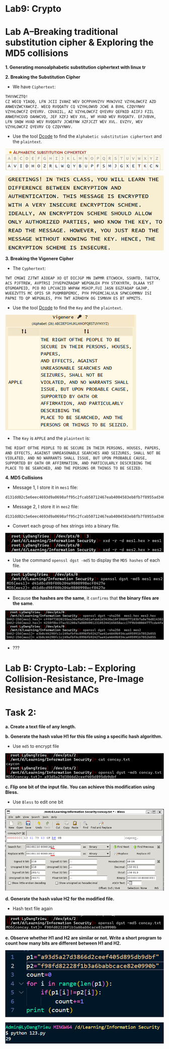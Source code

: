 # Lab9: Crypto

# Lab A–Breaking traditional substitution cipher & Exploring the MD5 collisions

**1. Generating monoalphabetic substitution ciphertext with linux tr**

**2. Breaking the Substitution Cipher**

- We have `Ciphertext`:

```
THVVWCZTQ!
CZ WECQ YIAQQ, LFN JCII IVAHZ WEV DCPPVHVZYV MVWJVVZ VZYHLOWCFZ AZD
ANWEVZWCYAWCFZ. WECQ RVQQATV CQ VZYHLOWVD JCWE A BVHL CZQVYNHV
VZYHLOWCFZ QYEVRV. CDVAIIL, AZ VZYHLOWCFZ QYEVRV QEFNID AIIFJ FZIL
ANWEFHCGVD OAHWCVQ, JEF XZFJ WEV XVL, WF HVAD WEV RVQQATV. EFJVBVH,
LFN SNQW HVAD WEV RVQQATV JCWEFNW XZFJCZT WEV XVL. EVZYV, WEV
VZYHLOWCFZ QYEVRV CQ CZQVYNHV.
```

- Use the tool [Dcode](https://www.dcode.fr/monoalphabetic-substitution) to find the `Alphabetic substitution ciphertext` and the `plaintext`.

![img](./img/Lab9/substitution.png)

![img](./img/Lab9/plaintextA.png)

**3. Breaking the Vigenere Cipher**

- The `Cyphertext`:

```
TWT CMGWI ZJTWT AIOEAP XO QT DICJGP MN IWPMR ETCWOCH, SSUHTD, TAETCW, ACS PJFTREW, AVPTRSI JYVEPHZRAQAP WEPGNLEH PYH STXKYRTH, DLAAA YST QTGMOAPEID, PCO RO LPCVACID WHPAW MSHJP,FUI JASN EGZFAQAP GAJHP, WUEEZVTTS MC OPIS SR PUQMRBPEMOC, PYH PPGEMCJALVLN SPWCGXMMNV ISI PAPNI TD QP WEPGNLES, PYH TWT AIRHDYW OG ISMNVH ES BT HPMZTS.
```

- Use the tool [Dcode](https://www.dcode.fr/vigenere-cipher) to find the `Key` and the `plaintext`.

![img](./img/Lab9/plaintextB.png)

- The `Key` is `APPLE` and the `plaintext` is:

```
THE RIGHT OFTHE PEOPLE TO BE SECURE IN THEIR PERSONS, HOUSES, PAPERS,
AND EFFECTS, AGAINST UNREASONABLE SEARCHES AND SEIZURES, SHALL NOT BE
VIOLATED, AND NO WARRANTS SHALL ISSUE, BUT UPON PROBABLE CAUSE,
SUPPORTED BY OATH OR AFFIRMATION, AND PARTICULARLY DESCRIBING THE
PLACE TO BE SEARCHED, AND THE PERSONS OR THINGS TO BE SEIZED.
```

**4. MD5 Collisions**

- Message 1, I store it in `mes1` file:

```
d131dd02c5e6eec4693d9a0698aff95c2fcab58712467eab4004583eb8fb7f8955ad340609f4b30283e488832571415a085125e8f7cdc99fd91dbdf280373c5bd8823e3156348f5bae6dacd436c919c6dd53e2b487da03fd02396306d248cda0e99f33420f577ee8ce54b67080a80d1ec69821bcb6a8839396f9652b6ff72a70
```

- Message 2, I store it in `mes2` file:

```
d131dd02c5e6eec4693d9a0698aff95c2fcab50712467eab4004583eb8fb7f8955ad340609f4b30283e4888325f1415a085125e8f7cdc99fd91dbd7280373c5bd8823e3156348f5bae6dacd436c919c6dd53e23487da03fd02396306d248cda0e99f33420f577ee8ce54b67080280d1ec69821bcb6a8839396f965ab6ff72a70
```

- Convert each group of hex strings into a binary file.

![img](./img/Lab9/img41.png)

- Use the command `openssl dgst -md5` to display the `MD5 hashes` of each file.

![img](./img/lab9/img42.png)

- Because **the hashes are the same**, it `confirms` that **the binary files are the same**.

![img](./img/Lab9/img43.png)

- ???

# Lab B: Crypto-Lab: – Exploring Collision-Resistance, Pre-Image Resistance and MACs

# Task 2:

**a. Create a text file of any length.**

**b. Generate the hash value H1 for this file using a specific hash algorithm.**

- Use `md5` to encrypt file

![img](./img/Lab9/e1.png)

**c. Flip one bit of the input file. You can achieve this modification using Bless.**

- Use `Bless` to edit one bit

![img](./img/lab9/bless.png)

**d. Generate the hash value H2 for the modified file.**

- Hash text file again

![img](./img/Lab9/e2.png)

**e. Observe whether H1 and H2 are similar or not. Write a short program to count how many bits are different between H1 and H2.**

![img](./img/Lab9/py.png)

![img](./img/Lab9/result.png)
